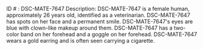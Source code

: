 ID # : DSC-MATE-7647
Description: DSC-MATE-7647 is a female human, approximately 26 years old, identified as a veterinarian. DSC-MATE-7647 has spots on her face and a permanent smile. DSC-MATE-7647's eyes are blue with clown-like makeup around them. DSC-MATE-7647 has a two-color band on her forehead and a goggle on her forehead. DSC-MATE-7647 wears a gold earring and is often seen carrying a cigarette.